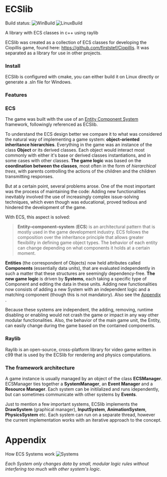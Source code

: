 # ECSlib

Build status: ![WinBuild](https://github.com/firststef/ECSlib/workflows/BuildWindows/badge.svg) ![LinuxBuild](https://github.com/firststef/ECSlib/workflows/BuildLinux/badge.svg)

A library with ECS classes in c++ using raylib

ECSlib was created as a collection of ECS classes for developing the Ciopillis game, found here: https://github.com/firststef/Ciopillis. It was separated as a library for use in other projects.

### Install

ECSlib is configured with cmake, you can either build it on Linux directly or generate a .sln file for Windows. 

### Features



### ECS

The game was built with the use of an [Entity Component System](https://en.wikipedia.org/wiki/Entity_component_system) framework, followingly referenced as ECSlib.

To understand the ECS design better we compare it to what was considered the natural way of implementing a game system: **object-oriented inheritance hierarchies**. Everything in the game was an instance of the class **Object** or its derived classes. Each object would interact most commonly with either it's base or derived classes instantiations, and in some cases with other classes. **The game logic** was based on the **coordination between the classes**, most often in the form of *hierarchical trees*, with parents controlling the actions of the children and the children transmitting responses.

But at a certain point, several problems arose. One of the most important was the process of maintaining the code: Adding new functionalities inevitably involved the use of increasingly complex issue-solving techniques, which even though was educational, proved tedious and hindered the development of the game.

With ECS, this aspect is solved:

> **Entity–component–system** (**ECS**) is an architectural pattern that is mostly used in the game development industry. ECS follows the composition over the inheritance principle that allows greater flexibility in defining game object types. The behavior of each entity can change depending on what components it holds at a certain moment.

 **Entities** (the correspondent of Objects) now held attributes called **Components** (essentially data units), that are evaluated independently in such a matter that these structures are seemingly dependency-free. **The new game logic** is driven by **Systems**, each taking a specific type of Component and editing the data in these units. Adding new functionalities now consists of adding a new System with an independent logic and a matching component (though this is not mandatory). Also see the [Appendix ](#Appendix ).

Because these systems are independent, the adding, removing, runtime disabling or enabling would not crash the game or impact in any way other modular functionalities. Also, the behavior of the main game unit, the Entity, can easily change during the game based on the contained components.

### Raylib

Raylib is an open-source, cross-platform library for video game written in c99 that is used by the ECSlib for rendering and physics computations.

### The framework architecture

A game instance is usually managed by an object of the class **ECSManager**. ECSManager ties together a **SystemManager**, an **Event Manager** and a **Resource Manager**. Each system can be initilalized and runs idependently, but can sometimes communicate with other systems by **Events**.

Just to mention a few important systems, ECSlib implements the **DrawSystem** (graphical manager), **InputSystem**, **AnimationSystem**, **PhysicsSystem** etc. Each system can run on a separate thread, however the current implementation works with an iterative approach to the concept.

# Appendix

How ECS Systems work
![Systems](https://drive.google.com/uc?export=download&id=1ONHaTytjKBFrBXvTDf1QOMA3MaFs5X4O)

*Each System only changes data by small, modular logic rules without interfering too much with other system's logic*.  
